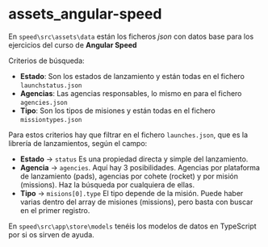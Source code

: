 # assets_angular-speed

En `speed\src\assets\data` están los ficheros _json_ con datos base para los ejercicios del curso de **Angular Speed**

Criterios de búsqueda:

- **Estado**: Son los estados de lanzamiento y están todas en el fichero `launchstatus.json`
- **Agencias**: Las agencias responsables, lo mismo en para el fichero `agencies.json`
- **Tipo**: Son los tipos de misiones y están todas en el fichero `missiontypes.json`

Para estos criterios hay que filtrar en el fichero `launches.json`, que es la librería de lanzamientos, según el campo:

- **Estado** -> `status` Es una propiedad directa y simple del lanzamiento.
- **Agencia** -> `agencies`. Aquí hay 3 posibilidades. Agencias por plataforma de lanzamiento (pads), agencias por cohete (rocket) y por misión (missions). Haz la búsqueda por cualquiera de ellas.
- **Tipo** -> `misions[0].type` El tipo depende de la misión. Puede haber varias dentro del array de misiones (missions), pero basta con buscar en el primer registro.

En `speed\src\app\store\models` tenéis los modelos de datos en TypeScript por si os sirven de ayuda.
